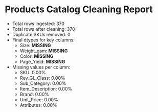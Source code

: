 # Products Catalog Cleaning Report
- Total rows ingested: 370
- Total rows after cleaning: 370
- Duplicate SKUs removed: 0
- Final dtypes for key columns:
  - Size: **MISSING**
  - Weight_gsm: **MISSING**
  - Color: **MISSING**
  - Page_Yield: **MISSING**
- Missing values per column:
  - SKU: 0.00%
  - Rev_GL_Class: 0.00%
  - Sub_Category: 0.00%
  - Item_Description: 0.00%
  - Brand: 0.00%
  - Unit_Price: 0.00%
  - Attributes: 0.00%